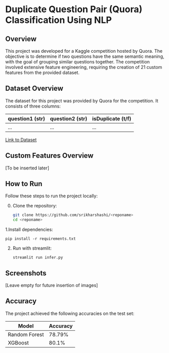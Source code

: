 # Duplicate Question Pair (Quora) Classification Using NLP

## Overview

This project was developed for a Kaggle competition hosted by Quora. The objective is to determine if two questions have the same semantic meaning, with the goal of grouping similar questions together. The competition involved extensive feature engineering, requiring the creation of 21 custom features from the provided dataset.

## Dataset Overview

The dataset for this project was provided by Quora for the competition. It consists of three columns:

| question1 (str) | question2 (str) | isDuplicate (t/f) |
|-----------------|-----------------|-------------------|
| ...             | ...             | ...               |

[Link to Dataset](insert_link_here)

## Custom Features Overview

[To be inserted later]

## How to Run

Follow these steps to run the project locally:

0. Clone the repository:
   ```bash
   git clone https://github.com/srikharshashi/<reponame>
   cd <reponame>
   ```

1.Install dependencies:

    pip install -r requirements.txt

2. Run with streamlit:

    ` streamlit run infer.py `


## Screenshots
[Leave empty for future insertion of images]

## Accuracy

The project achieved the following accuracies on the test set:

| Model          | Accuracy       |
|----------------|----------------|
| Random Forest  | 78.79%         |
| XGBoost        | 80.1%          |



